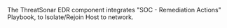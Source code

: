 The ThreatSonar EDR component integrates "SOC - Remediation Actions" Playbook, to Isolate/Rejoin Host to network.